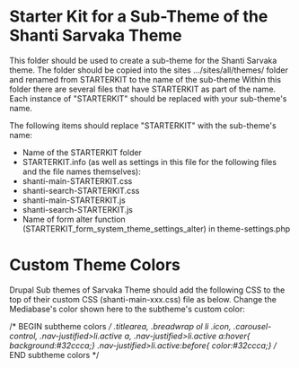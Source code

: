 # Starter Kit for a Sub-Theme of the Shanti Sarvaka Theme

This folder should be used to create a sub-theme for the Shanti Sarvaka theme. 
The folder should be copied into the sites .../sites/all/themes/ folder and renamed from STARTERKIT to the name of the sub-theme
Within this folder there are several files that have STARTERKIT as part of the name.
Each instance of "STARTERKIT" should be replaced with your sub-theme's name.

The following items should replace "STARTERKIT" with the sub-theme's name:

* Name of the STARTERKIT folder
* STARTERKIT.info (as well as settings in this file for the following files and the file names themselves):
* shanti-main-STARTERKIT.css
* shanti-search-STARTERKIT.css
* shanti-main-STARTERKIT.js
* shanti-search-STARTERKIT.js
* Name of form alter function (STARTERKIT_form_system_theme_settings_alter) in theme-settings.php


# Custom Theme Colors
Drupal Sub themes of Sarvaka Theme should add the following CSS to the top of their custom CSS (shanti-main-xxx.css) file as below. 
Change the Mediabase's color shown here to the subtheme's custom color:

/* BEGIN subtheme colors */
.titlearea,
.breadwrap ol li .icon,
.carousel-control,
.nav-justified>li.active a,
.nav-justified>li.active a:hover{ background:#32ccca;}
.nav-justified>li.active:before{ color:#32ccca;}
/* END subtheme colors */
